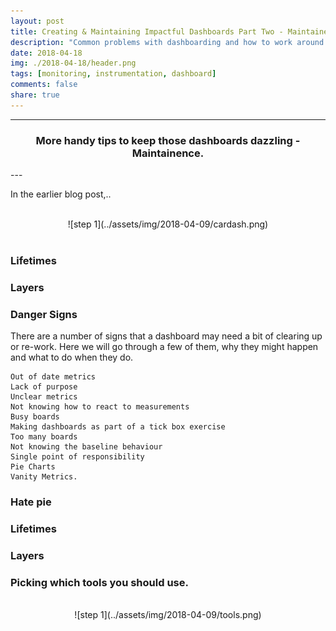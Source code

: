 ```yaml
---
layout: post
title: Creating & Maintaining Impactful Dashboards Part Two - Maintainence
description: "Common problems with dashboarding and how to work around them"
date: 2018-04-18
img: ./2018-04-18/header.png
tags: [monitoring, instrumentation, dashboard]
comments: false
share: true
---
```


----
<center>
<h3> More handy tips to keep those dashboards dazzling - Maintainence. </h3>
</center>
--- 
<br/>

In the earlier blog post,..
 

<br/>
<div style="text-align:center; width:80%; margin-left: 10%;" markdown="1">
![step 1](../assets/img/2018-04-09/cardash.png)
</div> 
<br/>

### Lifetimes


### Layers

### Danger Signs

There are a number of signs that a dashboard may need a bit of clearing up or re-work. Here we will go through a few of them, why they might happen and what to do when they do.

```
Out of date metrics
Lack of purpose
Unclear metrics
Not knowing how to react to measurements
Busy boards
Making dashboards as part of a tick box exercise
Too many boards
Not knowing the baseline behaviour
Single point of responsibility
Pie Charts
Vanity Metrics.
```

### Hate pie


### Lifetimes


### Layers


### Picking which tools you should use.

<br/>
<div style="text-align:center; width:80%; margin-left: 10%;" markdown="1">
![step 1](../assets/img/2018-04-09/tools.png)
</div> 
<br/>

